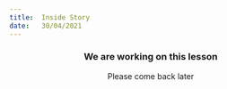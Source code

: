 ```yaml
---
title:  Inside Story
date:   30/04/2021
---
```


### <center>We are working on this lesson</center>
<center>Please come back later</center>